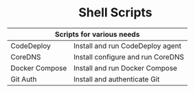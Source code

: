 <div align=center>

# **Shell Scripts**

<table>
  <thead>
    <tr>
      <th colspan="2">Scripts for various needs</th>
    </tr>
  </thead>
  <tbody>
    <tr>
      <td valign="top">CodeDeploy</td>
      <td valign="top">Install and run CodeDeploy agent</td>
    </tr>
    <tr>
      <td valign="top">CoreDNS</td>
      <td valign="top">Install configure and run CoreDNS</td>
    </tr>
    <tr>
      <td valign="top">Docker Compose</td>
      <td valign="top">Install and run Docker Compose</td>
    </tr>
    <tr>
      <td valign="top">Git Auth</td>
      <td valign="top">Install and authenticate Git</td>
    </tr>
  </tbody>
</table>

</div>

